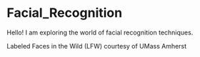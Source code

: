 # Facial_Recognition
Hello! I am exploring the world of facial recognition techniques.

Labeled Faces in the Wild (LFW) courtesy of UMass Amherst

